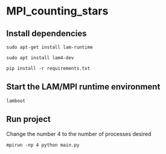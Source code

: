 # MPI_counting_stars

## Install dependencies

`sudo apt-get install lam-runtime`

`sudo apt install lam4-dev`

`pip install -r requirements.txt`

## Start the LAM/MPI runtime environment

`lamboot`

## Run project

Change the number 4 to the number of processes desired

`mpirun -np 4 python main.py`

